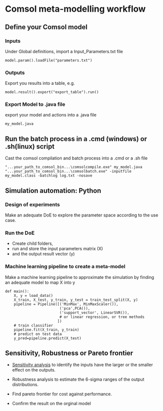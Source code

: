 # Comsol meta-modelling workflow

## Define your Comsol model

### Inputs 
Under Global definitions, import a Input_Parameters.txt file<br/>

    model.param().loadFile("parameters.txt")

    
### Outputs 
Export you results into a table, e.g.  <br/>

    model.result().export("export_table").run()
### Export Model to .java file
export your model and actions into a .java file<br/>

    my_model.java
## Run the batch process in a .cmd (windows) or .sh(linux) script 
Cast the comsol compilation and batch process into a .cmd or a .sh file<br/>

    "...your_path_to_comsol_bin...\comsolcompile.exe" my_model.java
    "...your_path_to_comsol_bin...\comsolbatch.exe" -inputfile  my_model.class -batchlog log.txt -nosave

## Simulation automation: Python

### Design of experiments
Make an adequate DoE to explore the parameter space according to the use case.

### Run the DoE
* Create child folders, 
* run and store the input parameters matrix (X) 
* and the output result vector (y) 

### Machine learning pipeline to create a meta-model
Make a machine learning pipeline to approximate the simulation by finding an adequate model to map X into y

    def main():
        X, y = load_data()
        X_train, X_test, y_train, y_test = train_test_split(X, y)
        pipeline = Pipeline([('MinMax', MinMaxScaler()),
                             ('pca',PCA()),
                             ('support_vector', LinearSVR()),
                             # or linear regression, or tree methods
                            ])
        # train classifier
        pipeline.fit(X_train, y_train)
        # predict on test data
        y_pred=pipeline.predict(X_test)

## Sensitivity, Robustness or Pareto frontier
* [Sensitivity analysis](https://renovadotengineering.wordpress.com/2020/03/17/example-post-3/) to identify the inputs have the larger or the smaller effect on the outputs.

* Robustness analysis to estimate the 6-sigma ranges of the output distributions.
 
* Find pareto frontier for cost against performance.

* Confirm the result on the orginal model


